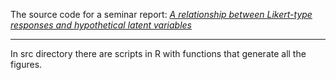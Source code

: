 The source code for a seminar report: [*A relationship between Likert-type responses and hypothetical latent variables*](https://github.com/markolalovic/latent-variable-reconstruction/blob/master/public/main.pdf)

---

In src directory there are scripts in R with functions that generate all the figures.

